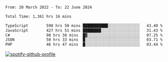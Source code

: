 <!--START_SECTION:waka-->

```txt
From: 20 March 2022 - To: 22 June 2024

Total Time: 1,361 hrs 16 mins

TypeScript        590 hrs 50 mins ███████████░░░░░░░░░░░░░░   43.40 %
JavaScript        427 hrs 51 mins ████████░░░░░░░░░░░░░░░░░   31.43 %
C#                98 hrs 38 mins  █▓░░░░░░░░░░░░░░░░░░░░░░░   07.25 %
JSON              50 hrs 33 mins  █░░░░░░░░░░░░░░░░░░░░░░░░   03.71 %
PHP               46 hrs 47 mins  █░░░░░░░░░░░░░░░░░░░░░░░░   03.44 %
```

<!--END_SECTION:waka-->
[![spotify-github-profile](https://spotify-github-profile.vercel.app/api/view?uid=c00zprrvy9xiloa9qnco3hmng&cover_image=true&theme=novatorem&show_offline=false&background_color=121212&bar_color=53b14f&bar_color_cover=false)](https://spotify-github-profile.vercel.app/api/view?uid=c00zprrvy9xiloa9qnco3hmng&redirect=true)



